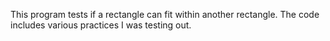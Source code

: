 This program tests if a rectangle can fit within another rectangle. The code includes various practices I was testing out.
